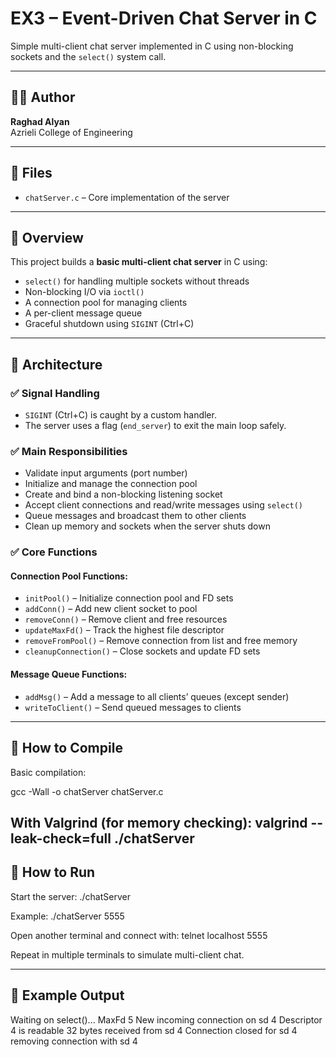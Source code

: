 # EX3 – Event-Driven Chat Server in C

Simple multi-client chat server implemented in C using non-blocking sockets and the `select()` system call.

---

## 👩‍💻 Author

**Raghad Alyan**  
Azrieli College of Engineering

---

## 📁 Files

- `chatServer.c` – Core implementation of the server

---

## 🧠 Overview

This project builds a **basic multi-client chat server** in C using:

- `select()` for handling multiple sockets without threads  
- Non-blocking I/O via `ioctl()`  
- A connection pool for managing clients  
- A per-client message queue  
- Graceful shutdown using `SIGINT` (Ctrl+C)  

---

## 🧱 Architecture

### ✅ Signal Handling

- `SIGINT` (Ctrl+C) is caught by a custom handler.
- The server uses a flag (`end_server`) to exit the main loop safely.

### ✅ Main Responsibilities

- Validate input arguments (port number)
- Initialize and manage the connection pool
- Create and bind a non-blocking listening socket
- Accept client connections and read/write messages using `select()`
- Queue messages and broadcast them to other clients
- Clean up memory and sockets when the server shuts down

### ✅ Core Functions

#### Connection Pool Functions:
- `initPool()` – Initialize connection pool and FD sets  
- `addConn()` – Add new client socket to pool  
- `removeConn()` – Remove client and free resources  
- `updateMaxFd()` – Track the highest file descriptor  
- `removeFromPool()` – Remove connection from list and free memory  
- `cleanupConnection()` – Close sockets and update FD sets  

#### Message Queue Functions:
- `addMsg()` – Add a message to all clients’ queues (except sender)  
- `writeToClient()` – Send queued messages to clients  

---

## 🧪 How to Compile

Basic compilation:

gcc -Wall -o chatServer chatServer.c

With Valgrind (for memory checking):
valgrind --leak-check=full ./chatServer <port>
---

## 💬 How to Run

Start the server:
./chatServer <port>

Example:
./chatServer 5555

Open another terminal and connect with:
telnet localhost 5555

Repeat in multiple terminals to simulate multi-client chat.

---

## 📌 Example Output
Waiting on select()... MaxFd 5
New incoming connection on sd 4
Descriptor 4 is readable
32 bytes received from sd 4
Connection closed for sd 4
removing connection with sd 4
